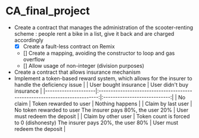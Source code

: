 # CA_final_project

- Create a contract that manages the administration of the scooter-renting scheme : people rent a bike in a list, give it back and are charged accordingly
	- [x] Create a fault-less contract on Remix
	- [] Create a mapping, avoiding the constructor to loop and gas overflow
	- [] Allow usage of non-integer (division purposes)
- Create a contract that allows insurance mechanism
- Implement a token-based reward system, which allows for the insurer to handle the deficiency issue
|                     |                            User bought insurance                           |   User didn't buy insurance  |
|---------------------|:--------------------------------------------------------------------------:|:----------------------------:|
|       No claim      | Token rewarded to user                                                     | Nothing happens              |
|  Claim by last user | No token rewarded to user The insurer pays 80%, the user 20%               | User must redeem the deposit |
| Claim by other user | Token count is forced to 0 (dishonesty) The insurer pays 20%, the user 80% | User must redeem the deposit |